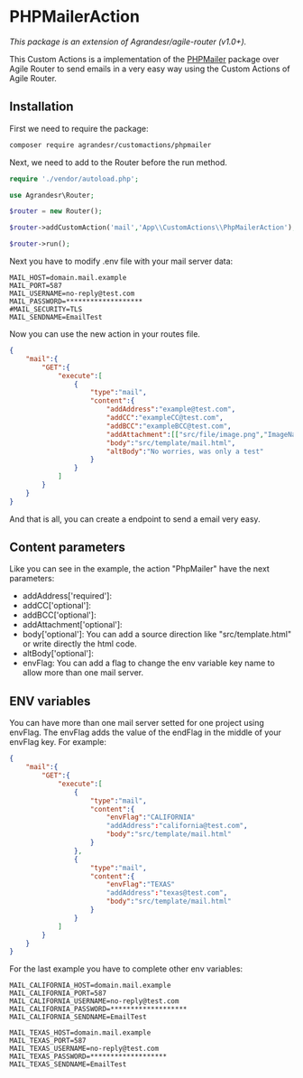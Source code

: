 # PHPMailerAction
*This package is an extension of Agrandesr/agile-router (v1.0+).*

This Custom Actions is a implementation of the [PHPMailer](https://github.com/PHPMailer/PHPMailer) package over Agile Router to send emails in a very easy way using the Custom Actions of Agile Router.

## Installation
First we need to require the package:
``` bash
composer require agrandesr/customactions/phpmailer
```
Next, we need to add to the Router before the run method.

``` php
require './vendor/autoload.php';

use Agrandesr\Router;

$router = new Router();

$router->addCustomAction('mail','App\\CustomActions\\PhpMailerAction');

$router->run();
```
Next you have to modify .env file with your mail server data:
``` .env
MAIL_HOST=domain.mail.example
MAIL_PORT=587
MAIL_USERNAME=no-reply@test.com
MAIL_PASSWORD=*******************
#MAIL_SECURITY=TLS
MAIL_SENDNAME=EmailTest
```

Now you can use the new action in your routes file.

``` json
{
    "mail":{
        "GET":{
            "execute":[
                {
                    "type":"mail",
                    "content":{
                        "addAddress":"example@test.com",
                        "addCC":"exampleCC@test.com",
                        "addBCC":"exampleBCC@test.com",
                        "addAttachment":[["src/file/image.png","ImageName.png"]],
                        "body":"src/template/mail.html",
                        "altBody":"No worries, was only a test"
                    }
                }
            ]
        }
    }
}
```
And that is all, you can create a endpoint to send a email very easy.

## Content parameters
Like you can see in the example, the action "PhpMailer" have the next parameters:
 - addAddress['required']:
 - addCC['optional']:
 - addBCC['optional']:
 - addAttachment['optional']:
 - body['optional']: You can add a source direction like "src/template.html" or write directly the html code.
 - altBody['optional']:
 - envFlag: You can add a flag to change the env variable key name to allow more than one mail server.

## ENV variables
You can have more than one mail server setted for one project using envFlag. The envFlag adds the value of the endFlag in the middle of your envFlag key. For example:
``` json
{
    "mail":{
        "GET":{
            "execute":[
                {
                    "type":"mail",
                    "content":{
                        "envFlag":"CALIFORNIA"
                        "addAddress":"california@test.com",
                        "body":"src/template/mail.html"
                    }
                },
                {
                    "type":"mail",
                    "content":{
                        "envFlag":"TEXAS"
                        "addAddress":"texas@test.com",
                        "body":"src/template/mail.html"
                    }
                }
            ]
        }
    }
}
```
For the last example you have to complete other env variables:
``` .env
MAIL_CALIFORNIA_HOST=domain.mail.example
MAIL_CALIFORNIA_PORT=587
MAIL_CALIFORNIA_USERNAME=no-reply@test.com
MAIL_CALIFORNIA_PASSWORD=*******************
MAIL_CALIFORNIA_SENDNAME=EmailTest

MAIL_TEXAS_HOST=domain.mail.example
MAIL_TEXAS_PORT=587
MAIL_TEXAS_USERNAME=no-reply@test.com
MAIL_TEXAS_PASSWORD=*******************
MAIL_TEXAS_SENDNAME=EmailTest
```